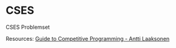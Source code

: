 # CSES

CSES Problemset

Resources: [Guide to Competitive Programming - Antti Laaksonen](https://github.com/ravi-kr-singh/CSES_Competitive_Programming/blob/master/Guide-to-Competitive-Programming-Learning-and-improving-Algorithms-through-Contests.pdf)
